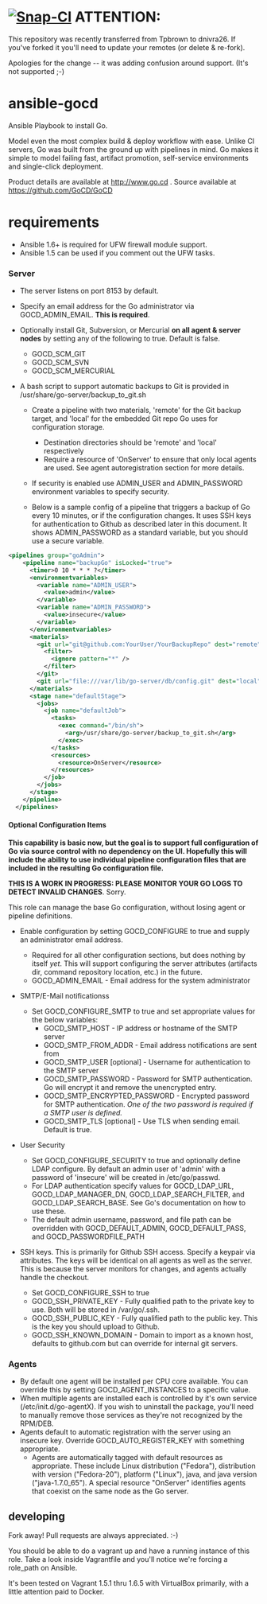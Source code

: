 [![Snap-CI](https://snap-ci.com/Tpbrown/ansible-gocd/branch/master/build_image)](https://snap-ci.com/Tpbrown/ansible-gocd/)
ATTENTION:
=
This repository was recently transferred from Tpbrown to dnivra26.  If you've forked it you'll need to update your remotes (or delete & re-fork). 

Apologies for the change -- it was adding confusion around support. (It's not supported ;-)

ansible-gocd
=============

Ansible Playbook to install Go.  

Model even the most complex build & deploy workflow with ease. Unlike CI servers, Go was built from the ground up with pipelines in mind. Go makes it simple to model failing fast, artifact promotion, self-service environments and single-click deployment.

Product details are available at http://www.go.cd .  Source available at https://github.com/GoCD/GoCD

requirements
============
* Ansible 1.6+ is required for UFW firewall module support.  
* Ansible 1.5 can be used if you comment out the UFW tasks.


### Server
* The server listens on port 8153 by default.  
* Specify an email address for the Go administrator via GOCD_ADMIN_EMAIL.  **This is required**.
* Optionally install Git, Subversion, or Mercurial **on all agent & server nodes** by setting any of the following to true.  Default is false.
   * GOCD_SCM_GIT
   * GOCD_SCM_SVN
   * GOCD_SCM_MERCURIAL

* A bash script to support automatic backups to Git is provided in /usr/share/go-server/backup_to_git.sh
   * Create a pipeline with two materials, 'remote' for the Git backup target, and 'local' for the embedded Git repo Go uses for configuration storage.
      * Destination directories should be 'remote' and 'local' respectively
      * Require a resource of 'OnServer' to ensure that only local agents are used.  See agent autoregistration section for more details.
   * If security is enabled use ADMIN_USER and ADMIN_PASSWORD environment variables to specify security.

   * Below is a sample config of a pipeline that triggers a backup of Go every 10 minutes, or if the configuration changes. It uses SSH keys for authentication to Github as described later in this document.  It shows ADMIN_PASSWORD as a standard variable, but you should use a secure variable.

```XML
<pipelines group="goAdmin">
    <pipeline name="backupGo" isLocked="true">
      <timer>0 10 * * * ?</timer>
      <environmentvariables>
        <variable name="ADMIN_USER">
          <value>admin</value>
        </variable>
        <variable name="ADMIN_PASSWORD">
          <value>insecure</value>
        </variable>
      </environmentvariables>
      <materials>
        <git url="git@github.com:YourUser/YourBackupRepo" dest="remote">
          <filter>
            <ignore pattern="*" />
          </filter>
        </git>
        <git url="file:///var/lib/go-server/db/config.git" dest="local" />
      </materials>
      <stage name="defaultStage">
        <jobs>
          <job name="defaultJob">
            <tasks>
              <exec command="/bin/sh">
                <arg>/usr/share/go-server/backup_to_git.sh</arg>
              </exec>
            </tasks>
            <resources>
              <resource>OnServer</resource>
            </resources>
          </job>
        </jobs>
      </stage>
    </pipeline>
  </pipelines>
```

#### Optional Configuration Items
**This capability is basic now, but the goal is to support full configuration of Go via source control with no dependency on the UI.  Hopefully this will include the ability to use individual pipeline configuration files that are included in the resulting Go configuration file.**

**THIS IS A WORK IN PROGRESS: PLEASE MONITOR YOUR GO LOGS TO DETECT INVALID CHANGES**.  Sorry.

This role can manage the base Go configuration, without losing agent or pipeline definitions.  
* Enable configuration by setting GOCD_CONFIGURE to true and supply an administrator email address.
   * Required for all other configuration sections, but does nothing by itself *yet*. This will support configuring the server attributes (artifacts dir, command repository location, etc.) in the future.
   * GOCD_ADMIN_EMAIL - Email address for the system administrator

* SMTP/E-Mail notificationss
   * Set GOCD_CONFIGURE_SMTP to true and set appropriate values for the below variables:
      * GOCD_SMTP_HOST - IP address or hostname of the SMTP server
      * GOCD_SMTP_FROM_ADDR - Email address notifications are sent from
      * GOCD_SMTP_USER [optional] - Username for authentication to the SMTP server
      * GOCD_SMTP_PASSWORD - Password for SMTP authentication. Go will encrypt it and remove the unencrypted entry.
      * GOCD_SMTP_ENCRYPTED_PASSWORD - Encrypted password for SMTP authentication.  *One of the two password is required if a SMTP user is defined.*
      * GOCD_SMTP_TLS [optional] - Use TLS when sending email.  Default is true.

* User Security
   * Set GOCD_CONFIGURE_SECURITY to true and optionally define LDAP configure.  By default an admin user of 'admin' with a password of 'insecure' will be created in /etc/go/passwd.
   * For LDAP authentication specify values for GOCD_LDAP_URL, GOCD_LDAP_MANAGER_DN, GOCD_LDAP_SEARCH_FILTER, and GOCD_LDAP_SEARCH_BASE. See Go's documentation on how to use these.
   * The default admin username, password, and file path can be overridden with GOCD_DEFAULT_ADMIN, GOCD_DEFAULT_PASS, and GOCD_PASSWORDFILE_PATH

* SSH keys.  This is primarily for Github SSH access.  Specify a keypair via attributes. The keys will be identical on all agents as well as the server.  This is because the server monitors for changes, and agents actually handle the checkout.
  * Set GOCD_CONFIGURE_SSH to true
  * GOCD_SSH_PRIVATE_KEY - Fully qualified path to the private key to use.  Both will be stored in /var/go/.ssh.  
  * GOCD_SSH_PUBLIC_KEY - Fully qualified path to the public key.  This is the key you should upload to Github.
  * GOCD_SSH_KNOWN_DOMAIN - Domain to import as a known host, defaults to github.com but can override for internal git servers.

### Agents
* By default one agent will be installed per CPU core available.  You can override this by setting GOCD_AGENT_INSTANCES to a specific value.
* When multiple agents are installed each is controlled by it's own service (/etc/init.d/go-agentX). If you wish to uninstall the package, you'll need to manually remove those services as they're not recognized by the RPM/DEB.
* Agents default to automatic registration with the server using an insecure key.  Override GOCD_AUTO_REGISTER_KEY with something appropriate.
   * Agents are automatically tagged with default resources as appropriate.  These include Linux distribution ("Fedora"), distribution with version ("Fedora-20"), platform ("Linux"), java, and java version ("java-1.7.0_65").  A special resource "OnServer" identifies agents that coexist on the same node as the Go server.

## developing
Fork away!  Pull requests are always appreciated. :-)

You should be able to do a vagrant up and have a running instance of this role.  Take a look inside Vagrantfile and you'll notice we're forcing a role_path on Ansible.  

It's been tested on Vagrant 1.5.1 thru 1.6.5 with VirtualBox primarily, with a little attention paid to Docker.
